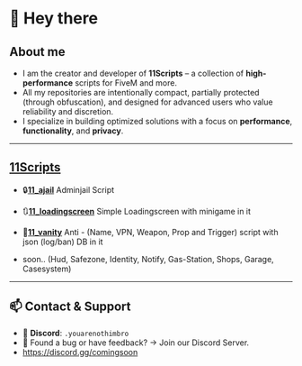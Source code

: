 # 👋 Hey there


## About me
- I am the creator and developer of **11Scripts** – a collection of **high-performance** scripts for FiveM and more.
- All my repositories are intentionally compact, partially protected (through obfuscation), and designed for advanced users who value reliability and discretion.
- I specialize in building optimized solutions with a focus on **performance**, **functionality**, and **privacy**.

---

## [11Scripts](https://comingsoon.com)

- 🔒[**11_ajail**](https://comingsoon.com) Adminjail Script

- 🔃[**11_loadingscreen**](https://comingsoon.com)
  Simple Loadingscreen with minigame in it

- 🛜[**11_vanity**](https://comingsoon.com)
  Anti - (Name, VPN, Weapon, Prop and Trigger) script with json (log/ban) DB in it



- soon.. (Hud, Safezone, Identity, Notify, Gas-Station, Shops, Garage, Casesystem)
  
---

## 📫 Contact & Support

- 💬 **Discord**: `.youarenothimbro`
- 🐛 Found a bug or have feedback? → Join our Discord Server.  
- https://discord.gg/comingsoon
